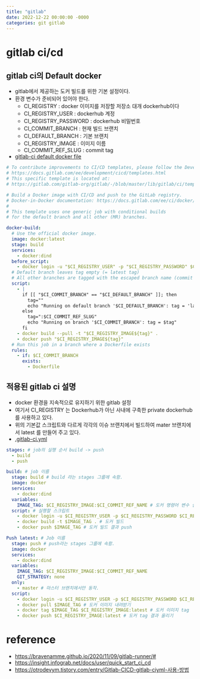 ```yaml
---
title: "gitlab"
date: 2022-12-22 00:00:00 -0000
categories: git gitlab
---
```


# gitlab ci/cd

## gitlab ci의 Default docker
- gitlab에서 제공하는 도커 빌드를 위한 기본 설정이다.
- 환경 변수가 준비되어 있어야 한다. 
  - CI_REGISTRY : docker 이미지를 저장할 저장소 대개 dockerhub이다
  - CI_REGISTRY_USER : dockerhub 계정
  - CI_REGISTRY_PASSWORD : dockerhub 비밀번호
  - CI_COMMIT_BRANCH : 현재 빌드 브랜치
  - CI_DEFAULT_BRANCH : 기본 브랜치
  - CI_REGISTRY_IMAGE : 이미지 이름
  - CI_COMMIT_REF_SLUG : commit tag
- [gitlab-ci default docker file](https://gitlab.com/gitlab-org/gitlab/-/blob/master/lib/gitlab/ci/templates/Docker.gitlab-ci.yml)

```yaml
# To contribute improvements to CI/CD templates, please follow the Development guide at:
# https://docs.gitlab.com/ee/development/cicd/templates.html
# This specific template is located at:
# https://gitlab.com/gitlab-org/gitlab/-/blob/master/lib/gitlab/ci/templates/Docker.gitlab-ci.yml

# Build a Docker image with CI/CD and push to the GitLab registry.
# Docker-in-Docker documentation: https://docs.gitlab.com/ee/ci/docker/using_docker_build.html
#
# This template uses one generic job with conditional builds
# for the default branch and all other (MR) branches.

docker-build:
  # Use the official docker image.
  image: docker:latest
  stage: build
  services:
    - docker:dind
  before_script:
    - docker login -u "$CI_REGISTRY_USER" -p "$CI_REGISTRY_PASSWORD" $CI_REGISTRY
  # Default branch leaves tag empty (= latest tag)
  # All other branches are tagged with the escaped branch name (commit ref slug)
  script:
    - |
      if [[ "$CI_COMMIT_BRANCH" == "$CI_DEFAULT_BRANCH" ]]; then
        tag=""
        echo "Running on default branch '$CI_DEFAULT_BRANCH': tag = 'latest'"
      else
        tag=":$CI_COMMIT_REF_SLUG"
        echo "Running on branch '$CI_COMMIT_BRANCH': tag = $tag"
      fi
    - docker build --pull -t "$CI_REGISTRY_IMAGE${tag}" .
    - docker push "$CI_REGISTRY_IMAGE${tag}"
  # Run this job in a branch where a Dockerfile exists
  rules:
    - if: $CI_COMMIT_BRANCH
      exists:
        - Dockerfile
```

## 적용된 gitlab ci  설명
- docker 환경을 지속적으로 유지하기 위한 gitlab 설정
- 여기서 CI_REGISTRY 는 Dockerhub가 아닌 사내에 구축한 private dockerhub를 사용하고 있다.
- 위의 기본값 스크립트와 다르게 각각의 이슈 브랜치에서 빌드하여 mater 브랜치에서 latest 를 만들어 주고 있다.
- [.gitlab-ci.yml](https://git.testdns.dev/jyko/cxr-anomaly-detection_pytorch/-/blob/master/.gitlab-ci.yml)
```yaml
stages: # job의 실행 순서 build -> push
  - build
  - push

build: # job 이름
  stage: build # build 라는 stages 그룹에 속함.
  image: docker
  services:
    - docker:dind
  variables:
    IMAGE_TAG: $CI_REGISTRY_IMAGE:$CI_COMMIT_REF_NAME # 도커 명령어 변수 설정
  script: # 실행할 스크립트
    - docker login -u $CI_REGISTRY_USER -p $CI_REGISTRY_PASSWORD $CI_REGISTRY # 도커 로그인
    - docker build -t $IMAGE_TAG . # 도커 빌드
    - docker push $IMAGE_TAG # 도커 빌드 결과 push

Push latest: # Job 이름
  stage: push # push라는 stages 그룹에 속함.
  image: docker
  services:
    - docker:dind
  variables:
    IMAGE_TAG: $CI_REGISTRY_IMAGE:$CI_COMMIT_REF_NAME
    GIT_STRATEGY: none
  only:
    - master # 마스터 브랜치에서만 동작.
  script:
    - docker login -u $CI_REGISTRY_USER -p $CI_REGISTRY_PASSWORD $CI_REGISTRY # 도커 로그인
    - docker pull $IMAGE_TAG # 도커 이미지 내려받기
    - docker tag $IMAGE_TAG $CI_REGISTRY_IMAGE:latest # 도커 이미지 tag
    - docker push $CI_REGISTRY_IMAGE:latest # 도커 tag 결과 올리기
```

# reference
- https://bravenamme.github.io/2020/11/09/gitlab-runner/#
- https://insight.infograb.net/docs/user/quick_start_ci_cd
- https://otrodevym.tistory.com/entry/Gitlab-CICD-gitlab-ciyml-사용-방법